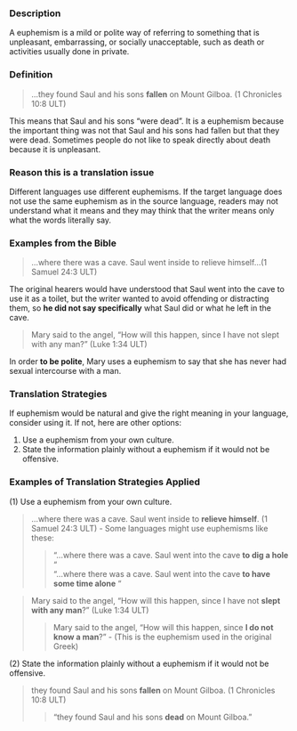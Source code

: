 
### Description

A euphemism is a mild or polite way of referring to something that is unpleasant, embarrassing, or socially unacceptable, such as death or activities usually done in private.

### Definition

> …they found Saul and his sons **fallen** on Mount Gilboa. (1 Chronicles 10:8 ULT)

This means that Saul and his sons “were dead”. It is a euphemism because the important thing was not that Saul and his sons had fallen but that they were dead. Sometimes people do not like to speak directly about death because it is unpleasant.

### Reason this is a translation issue

Different languages use different euphemisms. If the target language does not use the same euphemism as in the source language, readers may not understand what it means and they may think that the writer means only what the words literally say.

### Examples from the Bible

> …where there was a cave. Saul went inside to relieve himself…(1 Samuel 24:3 ULT)

The original hearers would have understood that Saul went into the cave to use it as a toilet, but the writer wanted to avoid offending or distracting them, so **he did not say specifically** what Saul did or what he left in the cave.

> Mary said to the angel, “How will this happen, since I have not slept with any man?” (Luke 1:34 ULT)

In order **to be polite**, Mary uses a euphemism to say that she has never had sexual intercourse with a man.

### Translation Strategies

If euphemism would be natural and give the right meaning in your language, consider using it. If not, here are other options:

1. Use a euphemism from your own culture.
1. State the information plainly without a euphemism if it would not be offensive.

### Examples of Translation Strategies Applied

(1) Use a euphemism from your own culture.

> …where there was a cave. Saul went inside to **relieve himself**. (1 Samuel 24:3 ULT) - Some languages might use euphemisms like these:  
>> “…where there was a cave. Saul went into the cave **to dig a hole** “  
>> “…where there was a cave. Saul went into the cave **to have some time alone** “
  
> Mary said to the angel, “How will this happen, since I have not **slept with any man**?” (Luke 1:34 ULT)  
>> Mary said to the angel, “How will this happen, since **I do not know a man**?” - (This is the euphemism used in the original Greek)

(2) State the information plainly without a euphemism if it would not be offensive.

> they found Saul and his sons **fallen** on Mount Gilboa. (1 Chronicles 10:8 ULT)  
>> “they found Saul and his sons **dead** on Mount Gilboa.”

